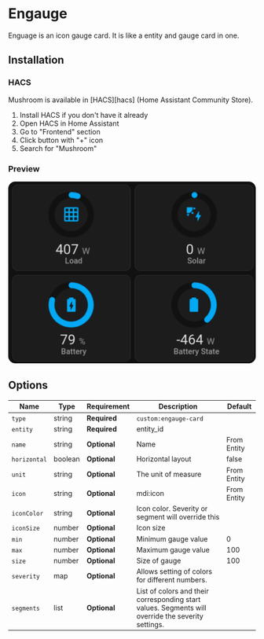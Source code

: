 # Engauge

Enguage is an icon gauge card. It is like a entity and gauge card in one.

## Installation

### HACS

Mushroom is available in [HACS][hacs] (Home Assistant Community Store).

1. Install HACS if you don't have it already
2. Open HACS in Home Assistant
3. Go to "Frontend" section
4. Click button with "+" icon
5. Search for "Mushroom"

### Preview

![preview](images/preview.svg)

## Options

| Name         | Type    | Requirement  | Description                                                                                        | Default     |
| ------------ | ------- | ------------ | -------------------------------------------------------------------------------------------------- | ----------- |
| `type`       | string  | **Required** | `custom:engauge-card`                                                                              |             |
| `entity`     | string  | **Required** | entity_id                                                                                          |             |
| `name`       | string  | **Optional** | Name                                                                                               | From Entity |
| `horizontal` | boolean | **Optional** | Horizontal layout                                                                                  | false       |
| `unit`       | string  | **Optional** | The unit of measure                                                                                | From Entity |
| `icon`       | string  | **Optional** | mdi:icon                                                                                           | From Entity |
| `iconColor`  | string  | **Optional** | Icon color. Severity or segment will override this                                                 |             |
| `iconSize`   | number  | **Optional** | Icon size                                                                                          |             |
| `min`        | number  | **Optional** | Minimum gauge value                                                                                | 0           |
| `max`        | number  | **Optional** | Maximum gauge value                                                                                | 100         |
| `size`       | number  | **Optional** | Size of gauge                                                                                      | 100         |
| `severity`   | map     | **Optional** | Allows setting of colors for different numbers.                                                    |             |
| `segments`   | list    | **Optional** | List of colors and their corresponding start values. Segments will override the severity settings. |             |
